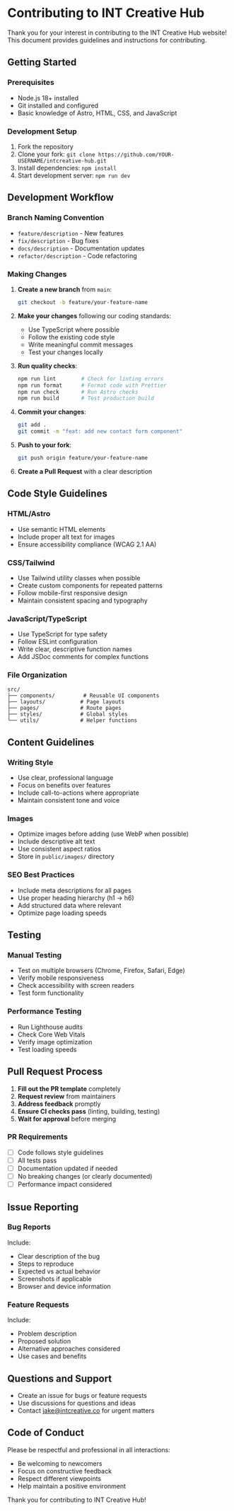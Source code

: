 # Contributing to INT Creative Hub

Thank you for your interest in contributing to the INT Creative Hub website! This document provides guidelines and instructions for contributing.

## Getting Started

### Prerequisites
- Node.js 18+ installed
- Git installed and configured
- Basic knowledge of Astro, HTML, CSS, and JavaScript

### Development Setup
1. Fork the repository
2. Clone your fork: `git clone https://github.com/YOUR-USERNAME/intcreative-hub.git`
3. Install dependencies: `npm install`
4. Start development server: `npm run dev`

## Development Workflow

### Branch Naming Convention
- `feature/description` - New features
- `fix/description` - Bug fixes
- `docs/description` - Documentation updates
- `refactor/description` - Code refactoring

### Making Changes

1. **Create a new branch** from `main`:
   ```bash
   git checkout -b feature/your-feature-name
   ```

2. **Make your changes** following our coding standards:
   - Use TypeScript where possible
   - Follow the existing code style
   - Write meaningful commit messages
   - Test your changes locally

3. **Run quality checks**:
   ```bash
   npm run lint        # Check for linting errors
   npm run format      # Format code with Prettier
   npm run check       # Run Astro checks
   npm run build       # Test production build
   ```

4. **Commit your changes**:
   ```bash
   git add .
   git commit -m "feat: add new contact form component"
   ```

5. **Push to your fork**:
   ```bash
   git push origin feature/your-feature-name
   ```

6. **Create a Pull Request** with a clear description

## Code Style Guidelines

### HTML/Astro
- Use semantic HTML elements
- Include proper alt text for images
- Ensure accessibility compliance (WCAG 2.1 AA)

### CSS/Tailwind
- Use Tailwind utility classes when possible
- Create custom components for repeated patterns
- Follow mobile-first responsive design
- Maintain consistent spacing and typography

### JavaScript/TypeScript
- Use TypeScript for type safety
- Follow ESLint configuration
- Write clear, descriptive function names
- Add JSDoc comments for complex functions

### File Organization
```
src/
├── components/         # Reusable UI components
├── layouts/           # Page layouts
├── pages/             # Route pages
├── styles/            # Global styles
└── utils/             # Helper functions
```

## Content Guidelines

### Writing Style
- Use clear, professional language
- Focus on benefits over features
- Include call-to-actions where appropriate
- Maintain consistent tone and voice

### Images
- Optimize images before adding (use WebP when possible)
- Include descriptive alt text
- Use consistent aspect ratios
- Store in `public/images/` directory

### SEO Best Practices
- Include meta descriptions for all pages
- Use proper heading hierarchy (h1 → h6)
- Add structured data where relevant
- Optimize page loading speeds

## Testing

### Manual Testing
- Test on multiple browsers (Chrome, Firefox, Safari, Edge)
- Verify mobile responsiveness
- Check accessibility with screen readers
- Test form functionality

### Performance Testing
- Run Lighthouse audits
- Check Core Web Vitals
- Verify image optimization
- Test loading speeds

## Pull Request Process

1. **Fill out the PR template** completely
2. **Request review** from maintainers
3. **Address feedback** promptly
4. **Ensure CI checks pass** (linting, building, testing)
5. **Wait for approval** before merging

### PR Requirements
- [ ] Code follows style guidelines
- [ ] All tests pass
- [ ] Documentation updated if needed
- [ ] No breaking changes (or clearly documented)
- [ ] Performance impact considered

## Issue Reporting

### Bug Reports
Include:
- Clear description of the bug
- Steps to reproduce
- Expected vs actual behavior
- Screenshots if applicable
- Browser and device information

### Feature Requests
Include:
- Problem description
- Proposed solution
- Alternative approaches considered
- Use cases and benefits

## Questions and Support

- Create an issue for bugs or feature requests
- Use discussions for questions and ideas
- Contact jake@intcreative.co for urgent matters

## Code of Conduct

Please be respectful and professional in all interactions:
- Be welcoming to newcomers
- Focus on constructive feedback
- Respect different viewpoints
- Help maintain a positive environment

Thank you for contributing to INT Creative Hub!